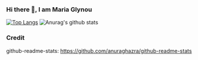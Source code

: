 ### Hi there 👋, I am Maria Glynou
[![Top Langs](https://github-readme-stats.vercel.app/api/top-langs/?username=Msgl&theme=tokyonight&show_icons=true)](https://github.com/msgl/github-readme-stats) ![Anurag's github stats](https://github-readme-stats.vercel.app/api?username=Msgl&theme=tokyonight&show_icons=true)

### Credit
github-readme-stats: https://github.com/anuraghazra/github-readme-stats

<!--
**Msgl/Msgl** is a ✨ _special_ ✨ repository because its `README.md` (this file) appears on your GitHub profile.

Here are some ideas to get you started:

- 🔭 I’m currently working on ...
- 🌱 I’m currently learning ...
- 👯 I’m looking to collaborate on ...
- 🤔 I’m looking for help with ...
- 💬 Ask me about ...
- 📫 How to reach me: ...
- 😄 Pronouns: ...
- ⚡ Fun fact: ...
-->
